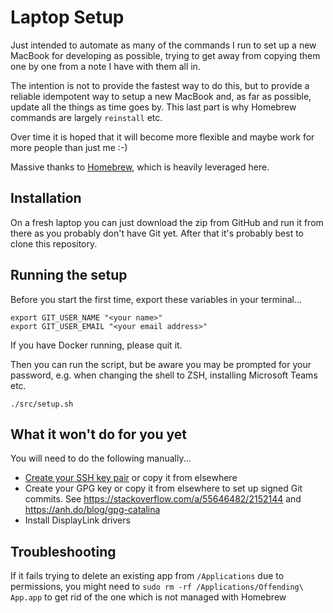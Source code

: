 # Laptop Setup

Just intended to automate as many of the commands I run to set up a new MacBook for developing as possible, trying to get away from copying them one by one from a note I have with them all in.

The intention is not to provide the fastest way to do this, but to provide a reliable idempotent way to setup a new MacBook and, as far as possible, update all the things as time goes by. This last part is why Homebrew commands are largely `reinstall` etc.

Over time it is hoped that it will become more flexible and maybe work for more people than just me :-)

Massive thanks to [Homebrew](https://brew.sh/), which is heavily leveraged here.

## Installation

On a fresh laptop you can just download the zip from GitHub and run it from there as you probably don't have Git yet. After that it's probably best to clone this repository.

## Running the setup

Before you start the first time, export these variables in your terminal...

    export GIT_USER_NAME "<your name>"
    export GIT_USER_EMAIL "<your email address>"

If you have Docker running, please quit it.

Then you can run the script, but be aware you may be prompted for your password, e.g. when changing the shell to ZSH, installing Microsoft Teams etc.

    ./src/setup.sh

## What it won't do for you yet

You will need to do the following manually...

* [Create your SSH key pair](https://docs.github.com/en/github/authenticating-to-github/generating-a-new-ssh-key-and-adding-it-to-the-ssh-agent#generating-a-new-ssh-key) or copy it from elsewhere
* Create your GPG key or copy it from elsewhere to set up signed Git commits. See https://stackoverflow.com/a/55646482/2152144 and https://anh.do/blog/gpg-catalina
* Install DisplayLink drivers

## Troubleshooting

If it fails trying to delete an existing app from `/Applications` due to permissions, you might need to `sudo rm -rf /Applications/Offending\ App.app` to get rid of the one which is not managed with Homebrew
